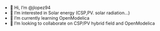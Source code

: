 - 👋 Hi, I’m @jlopez94
- 👀 I’m interested in Solar energy (CSP,PV. solar radiation...)
- 🌱 I’m currently learning OpenModelica
- 💞️ I’m looking to collaborate on CSP/PV hybrid field and OpenModelica


<!---
jlopez94/jlopez94 is a ✨ special ✨ repository because its `README.md` (this file) appears on your GitHub profile.
You can click the Preview link to take a look at your changes.
--->
